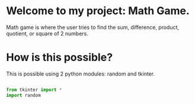 # Welcome to my project: Math Game.

Math game is where the user tries to find the sum, difference, product, quotient, or square of 2 numbers.

# How is this possible?

This is possible using 2 python modules: random and tkinter.
```python

from tkinter import *
import random

```
